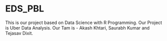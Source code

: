# EDS_PBL
This is our project based on Data Science with R Programming. Our Project is Uber Data Analysis. Our Tam is - Akash Khtari, Saurabh Kumar and Tejasav Dixit.
